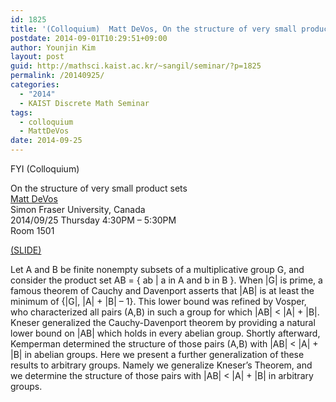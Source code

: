 ```yaml
---
id: 1825
title: '(Colloquium)  Matt DeVos, On the structure of very small product sets'
postdate: 2014-09-01T10:29:51+09:00
author: Younjin Kim
layout: post
guid: http://mathsci.kaist.ac.kr/~sangil/seminar/?p=1825
permalink: /20140925/
categories:
  - "2014"
  - KAIST Discrete Math Seminar
tags:
  - colloquium
  - MattDeVos
date: 2014-09-25
---
```

FYI (Colloquium)

<div class="talk">
  On the structure of very small product sets
</div>

<div class="speaker">
  <a href="http://www.sfu.ca/~mdevos/"> Matt DeVos </a><br /> Simon Fraser University, Canada
</div>

<div class="date">
  2014/09/25 Thursday 4:30PM &#8211; 5:30PM<br /> Room 1501
</div>

[(SLIDE)](http://mathsci.kaist.ac.kr/~sangil/seminar/wp-content/uploads/2014/09/devos_kaist.pdf)

<div class="abstract">
  Let A and B be finite nonempty subsets of a multiplicative group G, and consider the product set AB = { ab | a in A and b in B }. When |G| is prime, a famous theorem of Cauchy and Davenport asserts that |AB| is at least the minimum of {|G|, |A| + |B| &#8211; 1}. This lower bound was refined by Vosper, who characterized all pairs (A,B) in such a group for which |AB| < |A| + |B|. Kneser generalized the Cauchy-Davenport theorem by providing a natural lower bound on |AB| which holds in every abelian group. Shortly afterward, Kemperman determined the structure of those pairs (A,B) with |AB| < |A| + |B| in abelian groups. Here we present a further generalization of these results to arbitrary groups. Namely we generalize Kneser’s Theorem, and we determine the structure of those pairs with |AB| < |A| + |B| in arbitrary groups.
</div>